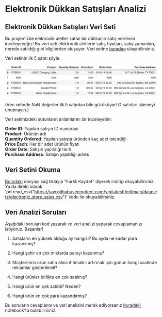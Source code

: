 # Elektronik Dükkan Satışları Analizi

## Elektronik Dükkan Satışları Veri Seti

Bu projemizde elektronik aletler satan bir dükkanın satış verilerini inceleyeceğiz! Bu veri seti elektronik aletlerin satış fiyatları, satış zamanları, nerede satıldığı gibi bilgilerden oluşuyor. Veri setine [buradan](https://raw.githubusercontent.com/yigitatesh/ml/main/datasets/electronic_store_sales.csv) ulaşabilirsiniz. <br>

Veri setinin ilk 5 satırı şöyle: <br>

![Elektronik Dükkanı Veri Seti](https://raw.githubusercontent.com/Kodluyoruz/taskforce/main/data-analysis-projects/electronic-store-sales/figures/electronic_store_dataset.png)

(Veri setinde NaN değerler ilk 5 satırdan bile gözüküyor! O satırları işlemeyi unutmayın.)

Veri setimizdeki sütunların anlamlarını bir inceleyelim: <br>

<b>Order ID</b>: Yapılan satışın ID numarası <br>
<b>Product</b>: Ürünün adı <br>
<b>Quantity Ordered</b>: Yapılan satışta üründen kaç adet istendiği <br>
<b>Price Each</b>: Her bir adet ürünün fiyatı <br>
<b>Order Date</b>: Satışın yapıldığı tarih <br>
<b>Purchase Address</b>: Satışın yapıldığı adres <br>

## Veri Setini Okuma

[Buradaki](https://raw.githubusercontent.com/yigitatesh/ml/main/datasets/electronic_store_sales.csv) dosyayı sağ tıklayıp "Farklı Kaydet" diyerek indirip okuyabilirsiniz. Ya da direkt olarak 'pd.read_csv("https://raw.githubusercontent.com/yigitatesh/ml/main/datasets/electronic_store_sales.csv")' kodu ile okuyabilirsiniz. <br>

## Veri Analizi Soruları

Aşağıdaki soruları kod yazarak ve veri analizi yaparak cevaplamanızı istiyoruz. Başarılar! <br>

1) Satışların en yüksek olduğu ay hangisi? Bu ayda ne kadar para kazanılmış?

2) Hangi şehir en çok miktarda parayı kazanmış?

3) Müşterilerin ürün satın alma ihtimalini artırmak için günün hangi saatinde reklamlar gösterilmeli?

4) Hangi ürünler birlikte en çok satılmış?

5) Hangi ürün en çok satıldı? Neden?

6) Hangi ürün en çok para kazandırmış?

Bu soruların cevaplarını ve veri analizini merak ediyorsanız [buradaki](https://github.com/Kodluyoruz/taskforce/blob/main/data-analysis-projects/electronic-store-sales/electronic_store_sales_analysis.ipynb) notebook'ta bulabilirsiniz. <br>
